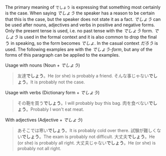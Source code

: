 The primary meaning of `でしょう` is expressing that something most certainly is the case. When saying *でしょう* the speaker has a reason to be certain that this is the case, but the speaker does not state it as a fact. *でしょう* can be used after nouns, adjectives and verbs in positive and negative forms. Only the present tense is used, i.e. no past tense with the *でしょう* form.
*でしょう* is used in the formal context and it is also common to drop the final う in speaking, so the form becomes *でしょ*. In the casual context *だろう* is used. The following examples are with the *でしょう-form*, but any of the forms of this paragraph can be applied to the examples.

Usage with nouns (Noun + *でしょう*)
>友達**でしょう**。He (or she) is probably a friend.
>そんな事じゃない**でしょう**。It is probably not the case.

Usage with verbs (Dictionary form + *でしょう*)
>その鞄を買う**でしょう**。I will probably buy this bag.
>肉を食べない**でしょう**。Probably I won't eat meat.

With adjectives (Adjective + *でしょう*)
>あそこでは寒い**でしょう**。It is probably cold over there.
>試験が難しくない**でしょう**。The exam is probably not difficult.
>大丈夫**でしょう**。He (or she) is probably all right.
>大丈夫じゃない**でしょう**。He (or she) is probably not all right.